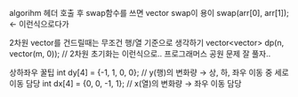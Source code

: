 algorihm 헤더 호출 후 swap함수를 쓰면 vector swap이 용이
swap(arr[0], arr[1]); <- 이런식으로다가


2차원 vector를 건드릴때는 무조건 행/열 기준으로 생각하기
vector<vector<int>> dp(n, vector<int>(m, 0));	// 2차원 초기화는 이런식으로..
프로그래머스 공원 문제 잘 풀자..

상하좌우 꿀팁
int dy[4] = {-1, 1, 0, 0}; // y(행)의 변화량 → 상, 하, 좌우 이동 중 세로 이동 담당
int dx[4] = {0, 0, -1, 1}; // x(열)의 변화량 → 좌우 이동 담당
